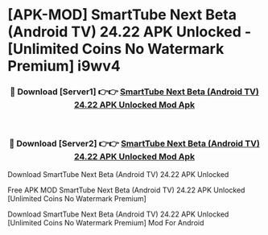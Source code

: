 # [APK-MOD] SmartTube Next Beta (Android TV) 24.22 APK Unlocked - [Unlimited Coins No Watermark Premium] i9wv4



<div align="center">
<h3>🔴 Download [Server1] 👉👉 <a href="https://momento.my/?title=SmartTube_Next_Beta_(Android_TV)_24.22_APK_Unlocked">SmartTube Next Beta (Android TV) 24.22 APK Unlocked Mod Apk</a></h3><br>

<h3>🔴 Download [Server2] 👉👉 <a href="https://momento.my/?title=SmartTube_Next_Beta_(Android_TV)_24.22_APK_Unlocked">SmartTube Next Beta (Android TV) 24.22 APK Unlocked Mod Apk</a></h3>
</div>



Download SmartTube Next Beta (Android TV) 24.22 APK Unlocked 

Free APK MOD SmartTube Next Beta (Android TV) 24.22 APK Unlocked [Unlimited Coins No Watermark Premium]

Download SmartTube Next Beta (Android TV) 24.22 APK Unlocked [Unlimited Coins No Watermark Premium] Mod For Android
